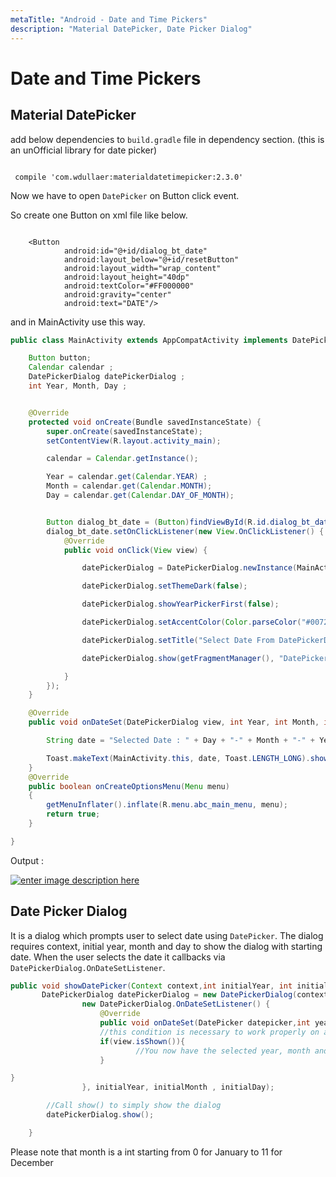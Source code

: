 ```yaml
---
metaTitle: "Android - Date and Time Pickers"
description: "Material DatePicker, Date Picker Dialog"
---
```


# Date and Time Pickers



## Material DatePicker


add below dependencies to `build.gradle` file in dependency section. (this is an unOfficial library for date picker)

```

 compile 'com.wdullaer:materialdatetimepicker:2.3.0'

```

Now we have to open `DatePicker` on Button click event.

So create one Button on xml file like below.

```

    <Button
            android:id="@+id/dialog_bt_date"
            android:layout_below="@+id/resetButton"
            android:layout_width="wrap_content"
            android:layout_height="40dp"
            android:textColor="#FF000000"
            android:gravity="center"
            android:text="DATE"/>

```

and in MainActivity use this way.

```java
public class MainActivity extends AppCompatActivity implements DatePickerDialog.OnDateSetListener{

    Button button;
    Calendar calendar ;
    DatePickerDialog datePickerDialog ;
    int Year, Month, Day ;


    @Override
    protected void onCreate(Bundle savedInstanceState) {
        super.onCreate(savedInstanceState);
        setContentView(R.layout.activity_main);

        calendar = Calendar.getInstance();

        Year = calendar.get(Calendar.YEAR) ;
        Month = calendar.get(Calendar.MONTH);
        Day = calendar.get(Calendar.DAY_OF_MONTH);


        Button dialog_bt_date = (Button)findViewById(R.id.dialog_bt_date);
        dialog_bt_date.setOnClickListener(new View.OnClickListener() {
            @Override
            public void onClick(View view) {

                datePickerDialog = DatePickerDialog.newInstance(MainActivity.this, Year, Month, Day);

                datePickerDialog.setThemeDark(false);

                datePickerDialog.showYearPickerFirst(false);

                datePickerDialog.setAccentColor(Color.parseColor("#0072BA"));

                datePickerDialog.setTitle("Select Date From DatePickerDialog");

                datePickerDialog.show(getFragmentManager(), "DatePickerDialog");

            }
        });
    }

    @Override
    public void onDateSet(DatePickerDialog view, int Year, int Month, int Day) {

        String date = "Selected Date : " + Day + "-" + Month + "-" + Year;

        Toast.makeText(MainActivity.this, date, Toast.LENGTH_LONG).show();
    }
    @Override
    public boolean onCreateOptionsMenu(Menu menu)
    {
        getMenuInflater().inflate(R.menu.abc_main_menu, menu);
        return true;
    }

}

```

Output :

[<img src="http://i.stack.imgur.com/N5p0D.png" alt="enter image description here" />](http://i.stack.imgur.com/N5p0D.png)



## Date Picker Dialog


It is a dialog which prompts user to select date using `DatePicker`. The dialog requires context, initial year, month and day to show the dialog with starting date.  When the user selects the date it callbacks via `DatePickerDialog.OnDateSetListener`.

```java
public void showDatePicker(Context context,int initialYear, int initialMonth, int initialDay) {
       DatePickerDialog datePickerDialog = new DatePickerDialog(context,
                new DatePickerDialog.OnDateSetListener() {
                    @Override
                    public void onDateSet(DatePicker datepicker,int year ,int month, int day) {
                    //this condition is necessary to work properly on all android versions
                    if(view.isShown()){
                            //You now have the selected year, month and day
                    } 

}
                }, initialYear, initialMonth , initialDay);

        //Call show() to simply show the dialog
        datePickerDialog.show();

    }

```

Please note that month is a int starting from 0 for January to 11 for December

